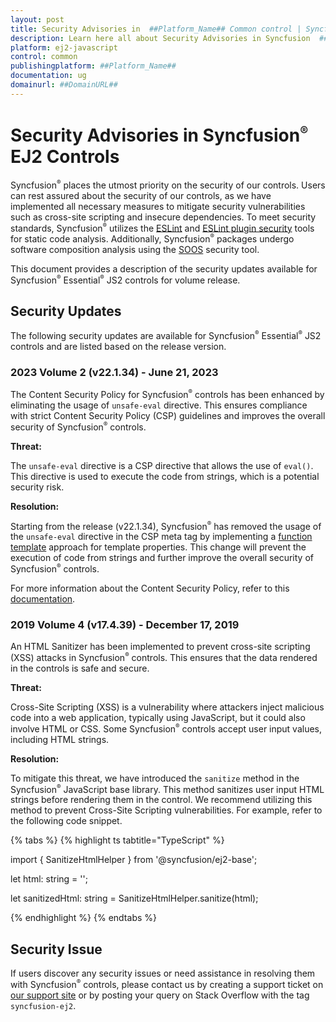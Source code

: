 ```yaml
---
layout: post
title: Security Advisories in  ##Platform_Name## Common control | Syncfusion
description: Learn here all about Security Advisories in Syncfusion  ##Platform_Name##  Common control of Syncfusion Essential JS 2 and more.
platform: ej2-javascript
control: common
publishingplatform: ##Platform_Name##
documentation: ug
domainurl: ##DomainURL##
---
```


# Security Advisories in Syncfusion<sup style="font-size:70%">&reg;</sup> EJ2 Controls

Syncfusion<sup style="font-size:70%">&reg;</sup> places the utmost priority on the security of our controls. Users can rest assured about the security of our controls, as we have implemented all necessary measures to mitigate security vulnerabilities such as cross-site scripting and insecure dependencies. To meet security standards, Syncfusion<sup style="font-size:70%">&reg;</sup> utilizes the [ESLint](https://eslint.org/) and [ESLint plugin security](https://github.com/eslint-community/eslint-plugin-security#rules) tools for static code analysis. Additionally, Syncfusion<sup style="font-size:70%">&reg;</sup> packages undergo software composition analysis using the [SOOS](https://soos.io/) security tool.

This document provides a description of the security updates available for Syncfusion<sup style="font-size:70%">&reg;</sup> Essential<sup style="font-size:70%">&reg;</sup> JS2 controls for volume release.

## Security Updates

The following security updates are available for Syncfusion<sup style="font-size:70%">&reg;</sup> Essential<sup style="font-size:70%">&reg;</sup> JS2 controls and are listed based on the release version. 

### 2023 Volume 2 (v22.1.34) - June 21, 2023

The Content Security Policy for Syncfusion<sup style="font-size:70%">&reg;</sup> controls has been enhanced by eliminating the usage of `unsafe-eval` directive. This ensures compliance with strict Content Security Policy (CSP) guidelines and improves the overall security of Syncfusion<sup style="font-size:70%">&reg;</sup> controls.

**Threat:**

The `unsafe-eval` directive is a CSP directive that allows the use of `eval()`. This directive is used to execute the code from strings, which is a potential security risk.

**Resolution:**

Starting from the release (v22.1.34), Syncfusion<sup style="font-size:70%">&reg;</sup> has removed the usage of the `unsafe-eval` directive in the CSP meta tag by implementing a [function template](https://ej2.syncfusion.com/documentation/common/template#function-template) approach for template properties. This change will prevent the execution of code from strings and further improve the overall security of Syncfusion<sup style="font-size:70%">&reg;</sup> controls.

For more information about the Content Security Policy, refer to this [documentation](https://ej2.syncfusion.com/documentation/common/troubleshoot/content-security-policy).

### 2019 Volume 4 (v17.4.39) - December 17, 2019

An HTML Sanitizer has been implemented to prevent cross-site scripting (XSS) attacks in Syncfusion<sup style="font-size:70%">&reg;</sup> controls. This ensures that the data rendered in the controls is safe and secure.

**Threat:**

Cross-Site Scripting (XSS) is a vulnerability where attackers inject malicious code into a web application, typically using JavaScript, but it could also involve HTML or CSS. Some Syncfusion<sup style="font-size:70%">&reg;</sup> controls accept user input values, including HTML strings.

**Resolution:**

To mitigate this threat, we have introduced the `sanitize` method in the Syncfusion<sup style="font-size:70%">&reg;</sup> JavaScript base library. This method sanitizes user input HTML strings before rendering them in the control. We recommend utilizing this method to prevent Cross-Site Scripting vulnerabilities. For example, refer to the following code snippet.

{% tabs %}
{% highlight ts tabtitle="TypeScript" %}

import { SanitizeHtmlHelper } from '@syncfusion/ej2-base';

let html: string = '<script>alert("XSS");</script>';

let sanitizedHtml: string = SanitizeHtmlHelper.sanitize(html);

{% endhighlight %}
{% endtabs %}

## Security Issue

If users discover any security issues or need assistance in resolving them with Syncfusion<sup style="font-size:70%">&reg;</sup> controls, please contact us by creating a support ticket on [our support site](https://syncfusion.com/support) or by posting your query on Stack Overflow with the tag `syncfusion-ej2`.
